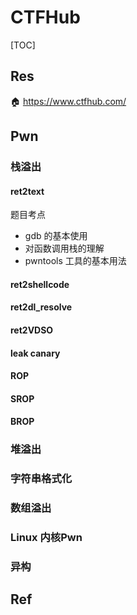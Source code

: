 # CTFHub

[TOC]



## Res
🏠 https://www.ctfhub.com/



## Pwn
### 栈溢出
#### ret2text
题目考点
- gdb 的基本使用
- 对函数调用栈的理解
- pwntools 工具的基本用法


[👍 ret2text]: https://writeup.ctfhub.com/Skill/Pwn/栈溢出/ofBtUNidwfzzuXMBNBr4SF.html
[👍 栈溢出之ret2text]: http://uuzdaisuki.com/2020/02/22/栈溢出之ret2text/


#### ret2shellcode


#### ret2dl_resolve


#### ret2VDSO


#### leak canary


#### ROP


#### SROP


#### BROP


### 堆溢出


### 字符串格式化


### 数组溢出


### Linux 内核Pwn


### 异构

## Ref

